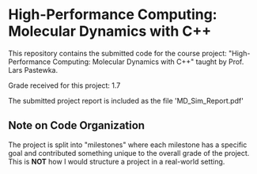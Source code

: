 # High-Performance Computing: Molecular Dynamics with C++

This repository contains the submitted code for the course project: "High-Performance Computing: Molecular Dynamics with C++" taught by Prof. Lars Pastewka.

Grade received for this project: 1.7

The submitted project report is included as the file 'MD_Sim_Report.pdf'

## Note on Code Organization

The project is split into "milestones" where each milestone has a specific goal and contributed something unique to the overall grade of the project. This is **NOT** how I would structure a project in a real-world setting.
